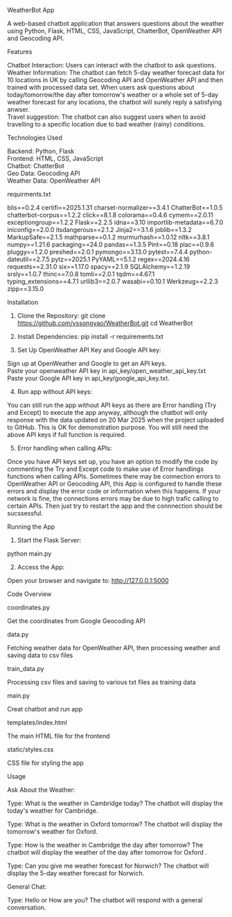 WeatherBot App 

A web-based chatbot application that answers questions about the weather using Python, Flask, HTML, CSS, JavaScript, ChatterBot, OpenWeather API and Geocoding API.


Features 


Chatbot Interaction: Users can interact with the chatbot to ask questions.  
Weather Information: The chatbot can fetch 5-day weather forecast data for 10 locations in UK by calling Geocoding API and OpenWeather API and then trained with processed data set. When users ask questions about today/tomorrow/the day after tomorrow's weather or a whole set of 5-day weather forecast for any locations, the chatbot will surely reply a satisfying anwser.  
Travel suggestion: The chatbot can also suggest users when to avoid travelling to a specific location due to bad weather (rainy) conditions.


Technologies Used 

Backend: Python, Flask   
Frontend: HTML, CSS, JavaScript   
Chatbot: ChatterBot   
Geo Data: Geocoding API   
Weather Data: OpenWeather API   


requirments.txt 

blis==0.2.4
certifi==2025.1.31
charset-normalizer==3.4.1
ChatterBot==1.0.5
chatterbot-corpus==1.2.2
click==8.1.8
colorama==0.4.6
cymem==2.0.11
exceptiongroup==1.2.2
Flask==2.2.5
idna==3.10
importlib-metadata==6.7.0
iniconfig==2.0.0
itsdangerous==2.1.2
Jinja2==3.1.6
joblib==1.3.2
MarkupSafe==2.1.5
mathparse==0.1.2
murmurhash==1.0.12
nltk==3.8.1
numpy==1.21.6
packaging==24.0
pandas==1.3.5
Pint==0.18
plac==0.9.6
pluggy==1.2.0
preshed==2.0.1
pymongo==3.13.0
pytest==7.4.4
python-dateutil==2.7.5
pytz==2025.1
PyYAML==5.1.2
regex==2024.4.16
requests==2.31.0
six==1.17.0
spacy==2.1.9
SQLAlchemy==1.2.19
srsly==1.0.7
thinc==7.0.8
tomli==2.0.1
tqdm==4.67.1
typing_extensions==4.7.1
urllib3==2.0.7
wasabi==0.10.1
Werkzeug==2.2.3
zipp==3.15.0


Installation 

1. Clone the Repository: 
git clone https://github.com/yssongyao/WeatherBot.git
cd WeatherBot

3. Install Dependencies: 
pip install -r requirements.txt

4. Set Up OpenWeather API Key and Google API key: 

Sign up at OpenWeather and Google to get an API keys.  
Paste your openweather API key in api_key/open_weather_api_key.txt  
Paste your Google API key in api_key/google_api_key.txt.  


4. Run app without API keys:
  
You can still run the app without API keys as there are Error handling (Try and Except) to execute the app anyway, although the chatbot will only response with the data updated on 20 Mar 2025 when the project uploaded to GitHub.
This is OK for demonstration purpose.
You will still need the above API keys if full function is required.

5. Error handling when calling APIs:

Once you have API keys set up, you have an option to modify the code by commenting the Try and Except code to make use of Error handlings functions when calling APIs. Sometimes there may be connection errors to OpenWeather API or Geocoding API, this App is configured to handle these errors and display the error code or information when this happens. If your network is fine, the connections errors may be due to high trafic calling to certain APIs. Then just try to restart the app and the connnection should be sucssessful.




Running the App  
1. Start the Flask Server:

python main.py 

2. Access the App:

Open your browser and navigate to:
http://127.0.0.1:5000 



Code Overview   


 
coordinates.py 

Get the coordinates from Google Geocoding API  


data.py 

Fetching weather data for OpenWeather API, then processing weather and saving data to csv files   


train_data.py 

Processing csv files and saving to various txt files as training data   


main.py 

Creat chatbot and run app   

templates/index.html 

The main HTML file for the frontend   

static/styles.css 

CSS file for styling the app   



Usage   



Ask About the Weather:   


Type: What is the weather in Cambridge today? 
The chatbot will display the today's weather for Cambridge.   

Type: What is the weather in Oxford tomorrow? 
The chatbot will display the tomorrow's weather for Oxford.  

Type: How is the weather in Cambridge the day after tomorrow? The chatbot will display the weather of the day after tomorrow for Oxford . 

Type: Can you give me weather forecast for Norwich? 
The chatbot will display the 5-day weather forecast for Norwich. 

General Chat:  

Type: Hello or How are you? 
The chatbot will respond with a general conversation.

